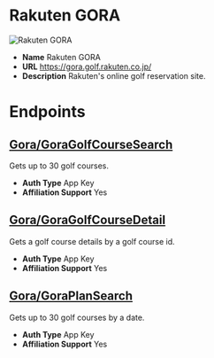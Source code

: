 # Rakuten GORA

![Rakuten GORA](./RakutenGORA/logo.svg{:width="100px")
* **Name** Rakuten GORA
* **URL** https://gora.golf.rakuten.co.jp/
* **Description** Rakuten's online golf reservation site.

# Endpoints

## [Gora/GoraGolfCourseSearch](GoraGoraGolfCourseSearch)
Gets up to 30 golf courses.
* **Auth Type** App Key
* **Affiliation Support** Yes

## [Gora/GoraGolfCourseDetail](GoraGoraGolfCourseDetail)
Gets a golf course details by a golf course id.
* **Auth Type** App Key
* **Affiliation Support** Yes

## [Gora/GoraPlanSearch](GoraGoraPlanSearch)
Gets up to 30 golf courses by a date.
* **Auth Type** App Key
* **Affiliation Support** Yes
